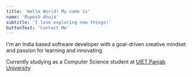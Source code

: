 ```yaml
---
title: 'Hello World! My name is'
name: 'Rupesh Ahuja'
subtitle: 'I love exploring new things!'
buttonText: 'Contact Me'
---
```


I'm an India based software developer with a goal-driven creative mindset and passion for learning and innovating.

Currently studying as a Computer Science student at [UIET,Panjab University](https://uiet.puchd.ac.in/) 

<!-- Outside work, I occasionally blog on [Medium](https://chandrikadeb7.medium.com/). Off-screen, I sketch my thoughts [here](https://pin.it/4W1Rxtj)! -->
